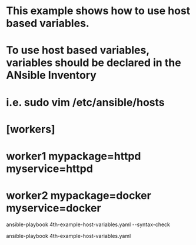 # ###################################
# This example shows how to use host based variables.
# To use host based variables, variables should be declared in the ANsible Inventory
# i.e. sudo vim /etc/ansible/hosts
# [workers]
# worker1 mypackage=httpd myservice=httpd
# worker2 mypackage=docker myservice=docker

ansible-playbook 4th-example-host-variables.yaml --syntax-check

ansible-playbook 4th-example-host-variables.yaml 



 
